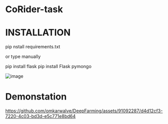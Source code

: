 # CoRider-task
# INSTALLATION

pip nstall requirements.txt

or type manually

pip install flask
pip install Flask pymongo

![image](https://github.com/prashantpadhy/CoRider-task/assets/91092287/2377f9f7-80f9-4e14-b596-ea2bbac0ab07)

# Demonstation

https://github.com/omkarwalve/DeepFarming/assets/91092287/d4d12cf3-7220-4c03-bd3d-e5c771e8bd64
